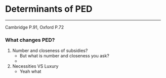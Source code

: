 # Determinants of PED
---
Cambridge P.91, Oxford P.72

### What changes PED?
1. Number and closeness of subsidies?
	- But what is number and closeness you ask?
	- 
2. Necessities VS Luxury
	- Yeah what
